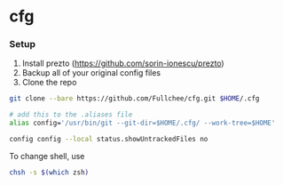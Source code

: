 # cfg

### Setup
1. Install prezto (https://github.com/sorin-ionescu/prezto)
2. Backup all of your original config files
3. Clone the repo

```bash
git clone --bare https://github.com/Fullchee/cfg.git $HOME/.cfg
```
```bash
# add this to the .aliases file
alias config='/usr/bin/git --git-dir=$HOME/.cfg/ --work-tree=$HOME'
```

```bash
config config --local status.showUntrackedFiles no
```

To change shell, use
```bash
chsh -s $(which zsh)
```
